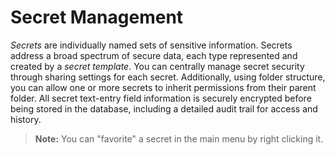 [title]: # (Secret Management)
[tags]: # (Secret)
[priority]: # (2100)

# Secret Management

_Secrets_ are individually named sets of sensitive information. Secrets address a broad spectrum of secure data, each type represented and created by a _secret template_. You can centrally manage secret security through sharing settings for each secret. Additionally, using folder structure, you can allow one or more secrets to inherit permissions from their parent folder. All secret text-entry field information is securely encrypted before being stored in the database, including a detailed audit trail for access and history.

> **Note:** You can "favorite" a secret in the main menu by right clicking it.
